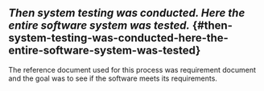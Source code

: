 ## **_Then system testing was conducted. Here the entire software system was tested._** {#then-system-testing-was-conducted-here-the-entire-software-system-was-tested}

The reference document used for this process was requirement document and the goal was to see if the software meets its requirements.